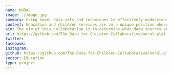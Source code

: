 ```yaml
---
name: NORAL
image: ./image.jpg
summary: Using novel data sets and techniques to effectively understand the impact of child poverty on education within urban and rural contexts.
context: Education and children services are in a unique position where they can work collaboratively across sectors to reduce structural inequalities and collaborate with a wide range of stakeholders to get it right for every child. This can be facilitated by having a deeper understanding of the mechanisms in which educational attainment can be negatively affected by poverty and subsequently support professionals to design bespoke interventions suitable to their own unique context and achieve excellence and equity of educational outcomes for children and young people.
aim: The aim of this collaboration is to determine what data sources and techniques best reflect the challenges of child poverty, and subsequently provide a means to assess the poverty related attainment gap as a result – which will further allow individual school settings, local authorities and other bodies to plan targeted interventions to reduce it.
url: https://github.com/The-Data-for-Children-Collaborative/noral-platform-research
twitter:
facebook:
instagram:
github: https://github.com/The-Data-for-Children-Collaborative/noral-platform-research
sector: Education
type: project
---
```

